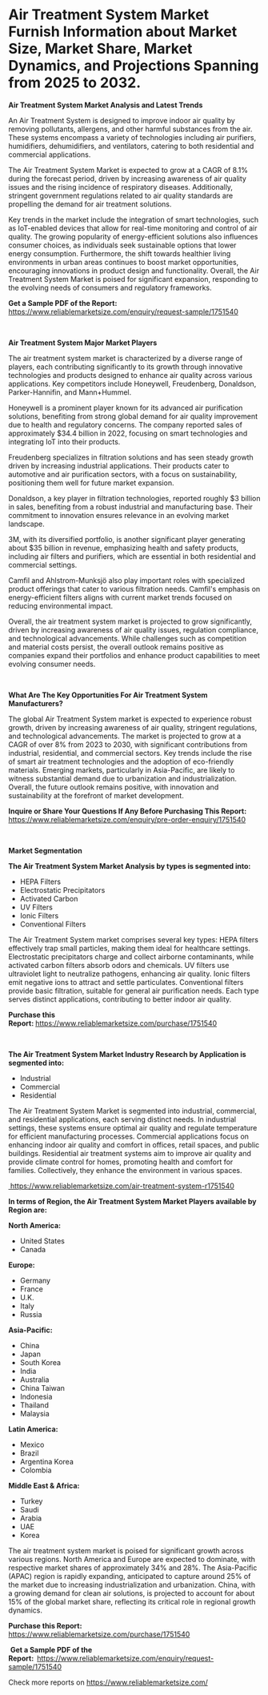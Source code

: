 <p><h1>Air Treatment System Market Furnish Information about Market Size, Market Share, Market Dynamics, and Projections Spanning from 2025 to 2032.</h1></p><p><strong>Air Treatment System Market Analysis and Latest Trends</strong></p>
<p><p>An Air Treatment System is designed to improve indoor air quality by removing pollutants, allergens, and other harmful substances from the air. These systems encompass a variety of technologies including air purifiers, humidifiers, dehumidifiers, and ventilators, catering to both residential and commercial applications. </p><p>The Air Treatment System Market is expected to grow at a CAGR of 8.1% during the forecast period, driven by increasing awareness of air quality issues and the rising incidence of respiratory diseases. Additionally, stringent government regulations related to air quality standards are propelling the demand for air treatment solutions. </p><p>Key trends in the market include the integration of smart technologies, such as IoT-enabled devices that allow for real-time monitoring and control of air quality. The growing popularity of energy-efficient solutions also influences consumer choices, as individuals seek sustainable options that lower energy consumption. Furthermore, the shift towards healthier living environments in urban areas continues to boost market opportunities, encouraging innovations in product design and functionality. Overall, the Air Treatment System Market is poised for significant expansion, responding to the evolving needs of consumers and regulatory frameworks.</p></p>
<p><strong>Get a Sample PDF of the Report:&nbsp;</strong> <a href="https://www.reliablemarketsize.com/enquiry/request-sample/1751540?utm_campaign=2213&utm_medium=2&utm_source=Github&utm_content=ia&utm_term=19022025&utm_id=air-treatment-system">https://www.reliablemarketsize.com/enquiry/request-sample/1751540</a></p>
<p>&nbsp;</p>
<p><strong>Air Treatment System Major Market Players</strong></p>
<p><p>The air treatment system market is characterized by a diverse range of players, each contributing significantly to its growth through innovative technologies and products designed to enhance air quality across various applications. Key competitors include Honeywell, Freudenberg, Donaldson, Parker-Hannifin, and Mann+Hummel.</p><p>Honeywell is a prominent player known for its advanced air purification solutions, benefiting from strong global demand for air quality improvement due to health and regulatory concerns. The company reported sales of approximately $34.4 billion in 2022, focusing on smart technologies and integrating IoT into their products. </p><p>Freudenberg specializes in filtration solutions and has seen steady growth driven by increasing industrial applications. Their products cater to automotive and air purification sectors, with a focus on sustainability, positioning them well for future market expansion. </p><p>Donaldson, a key player in filtration technologies, reported roughly $3 billion in sales, benefiting from a robust industrial and manufacturing base. Their commitment to innovation ensures relevance in an evolving market landscape.</p><p>3M, with its diversified portfolio, is another significant player generating about $35 billion in revenue, emphasizing health and safety products, including air filters and purifiers, which are essential in both residential and commercial settings.</p><p>Camfil and Ahlstrom-Munksjö also play important roles with specialized product offerings that cater to various filtration needs. Camfil's emphasis on energy-efficient filters aligns with current market trends focused on reducing environmental impact.</p><p>Overall, the air treatment system market is projected to grow significantly, driven by increasing awareness of air quality issues, regulation compliance, and technological advancements. While challenges such as competition and material costs persist, the overall outlook remains positive as companies expand their portfolios and enhance product capabilities to meet evolving consumer needs.</p></p>
<p>&nbsp;</p>
<p><strong>What Are The Key Opportunities For Air Treatment System Manufacturers?</strong></p>
<p><p>The global Air Treatment System market is expected to experience robust growth, driven by increasing awareness of air quality, stringent regulations, and technological advancements. The market is projected to grow at a CAGR of over 8% from 2023 to 2030, with significant contributions from industrial, residential, and commercial sectors. Key trends include the rise of smart air treatment technologies and the adoption of eco-friendly materials. Emerging markets, particularly in Asia-Pacific, are likely to witness substantial demand due to urbanization and industrialization. Overall, the future outlook remains positive, with innovation and sustainability at the forefront of market development.</p></p>
<p><strong>Inquire or Share Your Questions If Any Before Purchasing This Report:</strong> <a href="https://www.reliablemarketsize.com/enquiry/pre-order-enquiry/1751540?utm_campaign=2213&utm_medium=2&utm_source=Github&utm_content=ia&utm_term=19022025&utm_id=air-treatment-system">https://www.reliablemarketsize.com/enquiry/pre-order-enquiry/1751540</a></p>
<p>&nbsp;</p>
<p><strong>Market Segmentation</strong></p>
<p><strong>The Air Treatment System Market Analysis by types is segmented into:</strong></p>
<p><ul><li>HEPA Filters</li><li>Electrostatic Precipitators</li><li>Activated Carbon</li><li>UV Filters</li><li>Ionic Filters</li><li>Conventional Filters</li></ul></p>
<p><p>The Air Treatment System market comprises several key types: HEPA filters effectively trap small particles, making them ideal for healthcare settings. Electrostatic precipitators charge and collect airborne contaminants, while activated carbon filters absorb odors and chemicals. UV filters use ultraviolet light to neutralize pathogens, enhancing air quality. Ionic filters emit negative ions to attract and settle particulates. Conventional filters provide basic filtration, suitable for general air purification needs. Each type serves distinct applications, contributing to better indoor air quality.</p></p>
<p><strong>Purchase this Report:&nbsp;</strong><a href="https://www.reliablemarketsize.com/purchase/1751540?utm_campaign=2213&utm_medium=2&utm_source=Github&utm_content=ia&utm_term=19022025&utm_id=air-treatment-system">https://www.reliablemarketsize.com/purchase/1751540</a></p>
<p>&nbsp;</p>
<p><strong>The Air Treatment System Market Industry Research by Application is segmented into:</strong></p>
<p><ul><li>Industrial</li><li>Commercial</li><li>Residential</li></ul></p>
<p><p>The Air Treatment System Market is segmented into industrial, commercial, and residential applications, each serving distinct needs. In industrial settings, these systems ensure optimal air quality and regulate temperature for efficient manufacturing processes. Commercial applications focus on enhancing indoor air quality and comfort in offices, retail spaces, and public buildings. Residential air treatment systems aim to improve air quality and provide climate control for homes, promoting health and comfort for families. Collectively, they enhance the environment in various spaces.</p></p>
<p><a href="https://www.reliablemarketsize.com/air-treatment-system-r1751540?utm_campaign=2213&utm_medium=2&utm_source=Github&utm_content=ia&utm_term=19022025&utm_id=air-treatment-system">&nbsp;https://www.reliablemarketsize.com/air-treatment-system-r1751540</a></p>
<p><strong>In terms of Region, the Air Treatment System Market Players available by Region are:</strong></p>
<p>
    <p> <strong> North America: </strong>
        <ul>
            <li>United States</li>
            <li>Canada</li>
        </ul>
        </p> 
    <p> <strong> Europe: </strong>
        <ul>
            <li>Germany</li>
            <li>France</li>
            <li>U.K.</li>
            <li>Italy</li>
            <li>Russia</li>
        </ul>
        </p> 
    <p> <strong> Asia-Pacific: </strong>
        <ul>
            <li>China</li>
            <li>Japan</li>
            <li>South Korea</li>
            <li>India</li>
            <li>Australia</li>
            <li>China Taiwan</li>
            <li>Indonesia</li>
            <li>Thailand</li>
            <li>Malaysia</li>
        </ul>
        </p> 
    <p> <strong> Latin America: </strong>
        <ul>
            <li>Mexico</li>
            <li>Brazil</li>
            <li>Argentina Korea</li>
            <li>Colombia</li>
        </ul>
        </p> 
    <p> <strong> Middle East & Africa: </strong>
        <ul>
            <li>Turkey</li>
            <li>Saudi</li>
            <li>Arabia</li>
            <li>UAE</li>
            <li>Korea</li>
        </ul>
    </p>
    </p>
<p><p>The air treatment system market is poised for significant growth across various regions. North America and Europe are expected to dominate, with respective market shares of approximately 34% and 28%. The Asia-Pacific (APAC) region is rapidly expanding, anticipated to capture around 25% of the market due to increasing industrialization and urbanization. China, with a growing demand for clean air solutions, is projected to account for about 15% of the global market share, reflecting its critical role in regional growth dynamics.</p></p>
<p><strong>Purchase this Report: </strong><a href="https://www.reliablemarketsize.com/purchase/1751540?utm_campaign=2213&utm_medium=2&utm_source=Github&utm_content=ia&utm_term=19022025&utm_id=air-treatment-system">https://www.reliablemarketsize.com/purchase/1751540</a></p>
<p>&nbsp;<strong>Get a Sample PDF of the Report:&nbsp;&nbsp;</strong><a href="https://www.reliablemarketsize.com/enquiry/request-sample/1751540?utm_campaign=2213&utm_medium=2&utm_source=Github&utm_content=ia&utm_term=19022025&utm_id=air-treatment-system">https://www.reliablemarketsize.com/enquiry/request-sample/1751540</a></p>
<p><strong></strong></p>
<p>Check more reports on <a href="https://www.reliablemarketsize.com/?utm_campaign=2213&utm_medium=2&utm_source=Github&utm_content=ia&utm_term=19022025&utm_id=air-treatment-system">https://www.reliablemarketsize.com/</a></p>